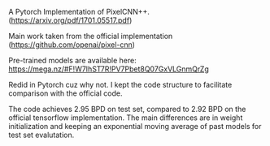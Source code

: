 A Pytorch Implementation of PixelCNN++.(https://arxiv.org/pdf/1701.05517.pdf)

Main work taken from the official implementation (https://github.com/openai/pixel-cnn)

Pre-trained models are available here: https://mega.nz/#F!W7IhST7R!PV7Pbet8Q07GxVLGnmQrZg

Redid in Pytorch cuz why not. I kept the code structure to facilitate comparison with the official code. 

The code achieves 2.95 BPD on test set, compared to 2.92 BPD on the official tensorflow implementation. The main differences are in weight initialization and keeping an exponential moving average of past models for test set evalutation. 
